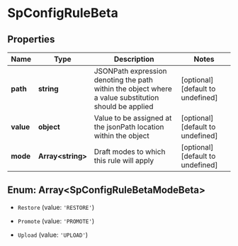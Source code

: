 # SpConfigRuleBeta

## Properties

Name | Type | Description | Notes
------------ | ------------- | ------------- | -------------
**path** | **string** | JSONPath expression denoting the path within the object where a value substitution should be applied | [optional] [default to undefined]
**value** | **object** | Value to be assigned at the jsonPath location within the object | [optional] [default to undefined]
**mode** | **Array&lt;string&gt;** | Draft modes to which this rule will apply | [optional] [default to undefined]



## Enum: Array&lt;SpConfigRuleBetaModeBeta&gt;


* `Restore` (value: `'RESTORE'`)

* `Promote` (value: `'PROMOTE'`)

* `Upload` (value: `'UPLOAD'`)



